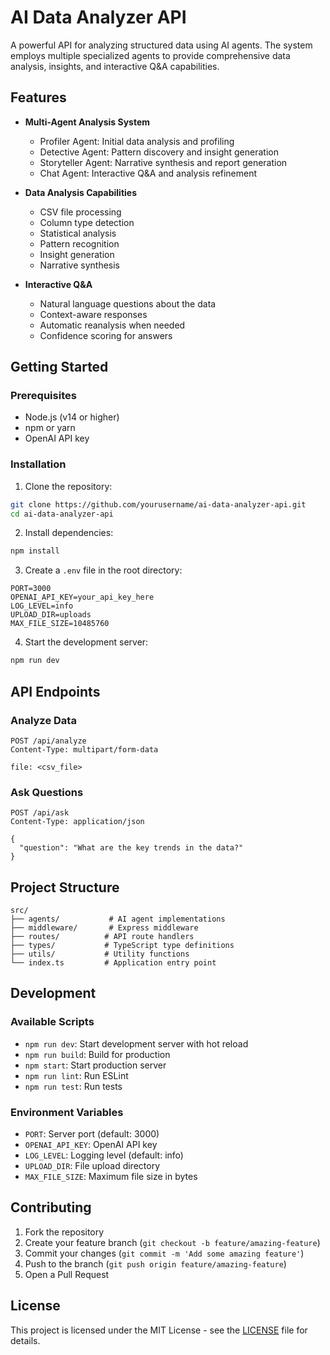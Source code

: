 # AI Data Analyzer API

A powerful API for analyzing structured data using AI agents. The system employs multiple specialized agents to provide comprehensive data analysis, insights, and interactive Q&A capabilities.

## Features

- **Multi-Agent Analysis System**
  - Profiler Agent: Initial data analysis and profiling
  - Detective Agent: Pattern discovery and insight generation
  - Storyteller Agent: Narrative synthesis and report generation
  - Chat Agent: Interactive Q&A and analysis refinement

- **Data Analysis Capabilities**
  - CSV file processing
  - Column type detection
  - Statistical analysis
  - Pattern recognition
  - Insight generation
  - Narrative synthesis

- **Interactive Q&A**
  - Natural language questions about the data
  - Context-aware responses
  - Automatic reanalysis when needed
  - Confidence scoring for answers

## Getting Started

### Prerequisites

- Node.js (v14 or higher)
- npm or yarn
- OpenAI API key

### Installation

1. Clone the repository:
```bash
git clone https://github.com/yourusername/ai-data-analyzer-api.git
cd ai-data-analyzer-api
```

2. Install dependencies:
```bash
npm install
```

3. Create a `.env` file in the root directory:
```env
PORT=3000
OPENAI_API_KEY=your_api_key_here
LOG_LEVEL=info
UPLOAD_DIR=uploads
MAX_FILE_SIZE=10485760
```

4. Start the development server:
```bash
npm run dev
```

## API Endpoints

### Analyze Data
```http
POST /api/analyze
Content-Type: multipart/form-data

file: <csv_file>
```

### Ask Questions
```http
POST /api/ask
Content-Type: application/json

{
  "question": "What are the key trends in the data?"
}
```

## Project Structure

```
src/
├── agents/           # AI agent implementations
├── middleware/       # Express middleware
├── routes/          # API route handlers
├── types/           # TypeScript type definitions
├── utils/           # Utility functions
└── index.ts         # Application entry point
```

## Development

### Available Scripts

- `npm run dev`: Start development server with hot reload
- `npm run build`: Build for production
- `npm start`: Start production server
- `npm run lint`: Run ESLint
- `npm run test`: Run tests

### Environment Variables

- `PORT`: Server port (default: 3000)
- `OPENAI_API_KEY`: OpenAI API key
- `LOG_LEVEL`: Logging level (default: info)
- `UPLOAD_DIR`: File upload directory
- `MAX_FILE_SIZE`: Maximum file size in bytes

## Contributing

1. Fork the repository
2. Create your feature branch (`git checkout -b feature/amazing-feature`)
3. Commit your changes (`git commit -m 'Add some amazing feature'`)
4. Push to the branch (`git push origin feature/amazing-feature`)
5. Open a Pull Request

## License

This project is licensed under the MIT License - see the [LICENSE](LICENSE) file for details.
